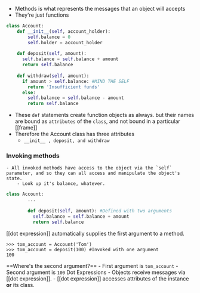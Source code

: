 - Methods is what represents the messages that an object will accepts
- They're just functions
```python
class Account:
	def __init__(self, account_holder):
    	self.balance = 0
    	self.holder = account_holder
        
    def deposit(self, amount):
      self.balance = self.balance + amount
      return self.balance
    
    def withdraw(self, amount):
      if amount > self.balance: #MIND THE SELF
        return 'Insufficient funds'
      else:
        self.balance = self.balance - amount
        return self.balance
```
- These `def` statements create function objects as always. but their names are bound as `attributes` of the `class`, and not bound in a particular [[frame]] 
- Therefore the Account class has three attributes
    - `__init__ , deposit, and withdraw`
### Invoking methods
    - All invoked methods have access to the object via the `self` parameter, and so they can all access and manipulate the object's state.
        - Look up it's balance, whatever.

```python
class Account:
		...
        
        def deposit(self, amount): #Defined with two arguments
          self.balance = self.balance + amount
          return self.balance
```

 [[dot expression]] automatically supplies the first argument to a method.

```shell
>>> tom_account = Account('Tom')
>>> tom_account = deposit(100) #Invoked with one argument
100
```

==Where's the second argument?==
        - First argument is `tom_account`
        - Second argument is `100`
 Dot Expressions
        - Objects receive messages via [[dot expression]].
        - [[dot expression]] accesses attributes of the instance **or** its class.
